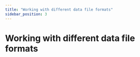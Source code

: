 ```yaml
---
title: "Working with different data file formats"
sidebar_position: 3
---
```


# Working with different data file formats